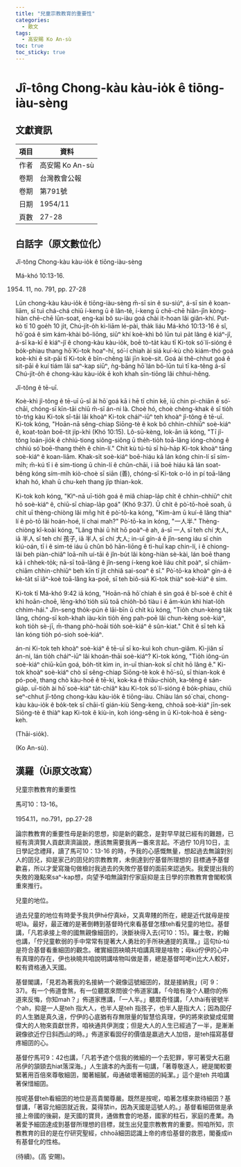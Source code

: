 ```yaml
---
title: "兒童宗教教育的重要性"
categories:
  - 散文
tags:
  - 高安賜 Ko An-sù
toc: true
toc_sticky: true
---
```


# Jî-tông Chong-kàu kàu-io̍k ê tiōng-iàu-sèng

## 文獻資訊

| 項目 | 資料 |
|---|---|
| 作者 | 高安賜 Ko An-sù |
| 卷期 | 台灣教會公報 |
| 卷期 | 第791號 |
| 日期 | 1954/11 |
| 頁數 | 27-28 |

## 白話字（原文數位化）

Jî-tông Chong-kàu kàu-io̍k ê tiōng-iàu-sèng

Má-khó 10:13-16.

1954. 11, no. 791, pp. 27-28

Lūn chong-kàu kàu-io̍k ê tiōng-iàu-sèng m̄-sī sin ê su-siúⁿ, á-sī sin ê koan-liām, sī tuì chá-chá chiū í-keng ū ê lân-tê, í-keng ū chē-chē hiân-jîn kòng-hiàn chē-chē lūn-soat, eng-kai bô su-iàu goá chài it-hoan lâi giân-khí. Put-kò tī 10 goe̍h 10 ji̍t, Chú-ji̍t-o̍h kì-liām lé-pài, tha̍k liáu Má-khó 10:13-16 ê sî, hō͘ goá ê sim kám-khài bô-liōng, siūⁿ khí koè-khì bô lūn tuì pa̍t lâng ê kiáⁿ-jî, á-sī ka-kī ê kiáⁿ-jî ê chong-kàu kàu-io̍k, boē tò-ta̍t kàu tī Ki-tok só͘ lí-sióng ê bo̍k-phiau thang hō͘ Ki-tok hoaⁿ-hí, só͘-í chiah ài siá kuí-kù chò kiám-thó goá koè-khì ê sit-pāi tī Ki-tok ê bīn-chêng lâi jīn koè-sit. Goá ài thê-chhut goá ê sit-pāi ê kuí tiám lâi saⁿ-kap siūⁿ, ǹg-bāng hō͘ lán bô-lūn tuì tī ka-têng á-sī Chú-ji̍t-o̍h ê chong-kàu kàu-io̍k ē koh khah sīn-tiōng lâi chhui-hêng.

Jî-tông ê tē-uī.

Koè-khì jî-tông ê tē-uī ū-sî ài hō͘ goá kā i hē tī chin kē, iū chin pi-chiān ê só͘-chāi, chóng-sī kīn-tāi chiū m̄-sī án-ni là. Choè hó, choè chèng-khak ê sī tio̍h tò-tńg kàu Ki-tok sî-tāi lâi khoàⁿ Ki-tok cháiⁿ-iūⁿ teh khoàⁿ jî-tông ê tē-uī. Ki-tok kóng, "Hoān-nā sêng-chiap Siōng-tè ê kok bô chhin-chhiūⁿ soè-kiáⁿ ê, koat-toàn boē-tit ji̍p-khì (Khó 10:15). Lô-sū-kèng, lok-ān iā kóng, "Tī jî-tông loán-jio̍k ê chhiú-tiong siông-siông ū the̍h-tio̍h toā-lâng ióng-chòng ê chhiú só͘ boē-thang the̍h ê chin-lí." Chit kù tú-tú sī hù-ha̍p Ki-tok khoàⁿ tāng soè-kiáⁿ ê koan-liām. Khak-si̍t soè-kiáⁿ boē-hiáu kā lán kóng chin-lí sī sím-mi̍h; m̄-kú tī i ê sim-tiong ū chin-lí ê chûn-chāi, i iā boē hiáu kā lán soat-bêng kóng sím-mi̍h kiò-choè sī siān (善), chóng-sī Ki-tok o-ló in pí toā-lâng khah hó, khah ū chu-keh thang ji̍p thian-kok.

Ki-tok koh kóng, "Kìⁿ-nā uī-tio̍h goá ê miâ chiap-la̍p chi̍t ê chhin-chhiūⁿ chit hō soè-kiáⁿ ê, chiū-sī chiap-la̍p goá" (Khó 9:37). Ū chi̍t ê pò͘-tō-hoē soah, ū chi̍t uī thèng-chiòng lâi mn̄g hit ê pò͘-tō-ka kóng, "Kim-àm ū kuí-ê lâng thiaⁿ lí ê pò-tō lâi hoán-hoé, lí chai mah?" Pò͘-tō-ka ìn kóng, "一人半." Thèng-chiòng kî-koài kóng, "Lâng thài ū hit hō poàⁿ-ê ah, á-sī 一人 sī teh chí 大人, iā 半人 sī teh chí 孩子, iā 半人 sī chí 大人; in-uī gín-á ê jîn-seng iáu sī chin kiú-oán, tī i ê sim-té iáu ū chûn bô hān-liōng ê tì-huī kap chin-lí, i ê chiong-lâi beh piàn-chiâⁿ loā-ni̍h uí-tāi ê jîn-bu̍t lâi kòng-hiàn sè-kài, lán boē thang kā i chhek-to̍k; nā-sī toā-lâng ê jîn-seng í-keng koè liáu chi̍t poàⁿ, sī chiām-chiām chhin-chhiūⁿ beh kīn tī ji̍t chhiâ sai-soaⁿ ê sî." Pò͘-tō-ka khoàⁿ gín-á ê kè-ta̍t sī iâⁿ-koè toā-lâng ka-poē, sī teh biô-siá Ki-tok thiàⁿ soè-kiáⁿ ê sim.

Ki-tok tī Má-khó 9:42 iā kóng, "Hoān-nā hō͘ chiah ê sìn goá ê bî-soè ê chi̍t ê khì hoān-choē, lēng-khó͘ tio̍h siū toā chio̍h-bō tiàu i ê ām-kún khì hiat-lo̍h chhim-hái." Jîn-seng tho̍k-pún ê lāi-bīn ū chi̍t kù kóng, "Tio̍h chun-kèng ta̍k lâng, chóng-sī koh-khah iàu-kín tio̍h ēng pah-poē lâi chun-kèng soè-kiáⁿ, koh tio̍h sè-jī, m̄-thang phò-hoāi tio̍h soè-kiáⁿ ê sûn-kiat." Chit ê sī teh kā lán kóng tio̍h pó-sioh soè-kiáⁿ.

án-ni Ki-tok teh khoàⁿ soè-kiáⁿ ê tē-uī sī ko-kuì koh chun-giâm. Kì-jiân sī án-ni, lán tio̍h cháiⁿ-iūⁿ lâi khoán-thāi soè-kiáⁿ? Ki-tok kóng, "Tio̍h iông-ún soè-kiáⁿ chiū-kūn goá, bo̍h-tit kìm in, in-uī thian-kok sī chit hō lâng ê." Ki-tok khoàⁿ soè-kiáⁿ chò sī sêng-chiap Siōng-tè kok ê hō͘-sû, sī thian-kok ê pó-poè, thang chò kàu-hoē ê tē-ki, kok-ka ê thiāu-chio̍h, ka-têng ê sán-gia̍p. uī-tio̍h ài hō͘ soè-kiáⁿ ta̍t-chiâⁿ kàu Ki-tok só͘ lí-sióng ê bo̍k-phiau, chiū seⁿ-chhut jî-tông chong-kàu kàu-io̍k ê tiōng-iàu. Chiàu lán só͘ chai, chong-kàu kàu-io̍k ê bo̍k-tek sī chāi-tī gián-kiù Sèng-keng, chhoā soè-kiáⁿ jīn-sek Siōng-tè ê thiàⁿ kap Ki-tok ê kiù-in, koh ióng-sêng in ū Ki-tok-hoà ê sèng-keh.

(Thāi-sio̍k).

(Ko An-sù).

## 漢羅（Ùi原文改寫）

兒童宗教教育的重要性

馬可10：13-16。

1954.11，no.791，pp.27-28

論宗教教育的重要性毋是新的思想，抑是新的觀念，是對早早就已經有的難題，已經有濟濟賢人貢獻濟濟論說，應該無需要我再一番來言起。不過佇 10月10日，主日學記念禮拜，讀了馬可10：13-16 的時，予我的心感慨無量，想起過去無論對別人的囝兒，抑是家己的囝兒的宗教教育，未倒達到佇基督所理想的 目標通予基督歡喜，所以才愛寫幾句做檢討我過去的失敗佇基督的面前來認過失。我愛提出我的失敗的幾點來saⁿ-kap想，向望予咱無論對佇家庭抑是主日學的宗教教育會閣較慎重來推行。

兒童的地位。

過去兒童的地位有時愛予我共伊hē佇真kē，又真卑賤的所在，總是近代就毋是按呢là。最好，最正確的是著倒轉到基督時代來看基督怎樣teh看兒童的地位。基督講，「凡若承接上帝的國無親像細囝的，決斷袂得入去(可10：15)。羅士敬，約翰也講，「佇兒童軟弱的手中常常有提著大人勇壯的手所袂通提的真理。」這句tú-tú是符合基督看重細囝的觀念。確實細囝袂曉共咱講真理是啥物；毋kú佇伊的心中有真理的存在，伊也袂曉共咱說明講啥物叫做是善，總是基督呵咾in比大人較好，較有資格通入天國。

基督閣講，「見若為著我的名接納一个親像這號細囝的，就是接納我」(可 9：37)。有一个佈道會煞，有一位聽眾來問彼个佈道家講，「今暗有幾个人聽你的佈道來反悔，你知mah？」佈道家應講，「一人半。」聽眾奇怪講，「人thài有彼號半个ah，抑是一人是teh 指大人，也半人是teh 指孩子，也半人是指大人；因為囡仔的人生猶是真久遠，佇伊的心底猶有存無限量的智慧佮真理，伊的將來欲變成偌爾偉大的人物來貢獻世界，咱袂通共伊測度；但是大人的人生已經過了一半，是漸漸親像欲近佇日斜西山的時。」佈道家看囡仔的價值是嬴過大人加倍，是teh描寫基督疼細囝的心。

基督佇馬可9：42也講，「凡若予遮个信我的微細的一个去犯罪，寧可著受大石磨吊伊的頷頸去hiat落深海。」人生讀本的內面有一句講，「著尊敬逐人，總是閣較要緊著用百倍來尊敬細囝，閣著細膩，毋通破壞著細囝的純潔。」這个是teh 共咱講著保惜細囝。

按呢基督teh看細囝的地位是高貴閣尊嚴。既然是按呢，咱著怎樣來款待細囝？基督講，「著容允細囝就近我，莫得禁in，因為天國是這號人的。」基督看細囝做是承接上帝國的後嗣，是天國的寶貝，通做教會的地基，國家的柱石，家庭的產業。為著愛予細囝達成到基督所理想的目標，就生出兒童宗教教育的重要。照咱所知，宗教教育的目的是在佇研究聖經，chhoā細囝認識上帝的疼佮基督的救恩，閣養成in有基督化的性格。

(待續)。(高 安賜)。
